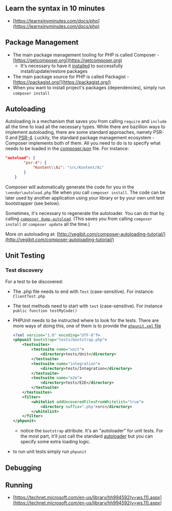 ## Learn the syntax in 10 minutes

- [https://learnxinyminutes.com/docs/php](https://learnxinyminutes.com/docs/php)

## Package Management

- The main package management tooling for PHP is called Composer - [https://getcomposer.org](https://getcomposer.org)
  - It's necessary to have it [installed](https://github.com/kontent-ai/delivery-sdk-php/blob/master/wiki/Developing-PHP-in-Visual-Studio-Code-for-Dummies.md) to successfully install/update/restore packages
- The main package source for PHP is called Packagist - [https://packagist.org/](https://packagist.org/)
- When you want to install project's packages (dependencies), simply run `composer install`

## Autoloading

Autoloading is a mechanism that saves you from calling `require` and `include` all the time to load all the necessary types. While there are bazillion ways to implement autoloading, there are some standard approaches, namely PSR-0 and [PSR-4](http://www.php-fig.org/psr/psr-4/). Luckily, the standard package management ecosystem - Composer implements both of them.
All you need to do is to specify what needs to be loaded in the [composer.json](https://github.com/kontent-ai/delivery-sdk-php/blob/master/composer.json) file. For instance:

```json
"autoload": {
        "psr-4": {
            "Kontent\\Ai": "src/Kontent/Ai"
        }
    }
```

Composer will automatically generate the code for you in the `\vendor\autoload.php` file when you call `composer install`. The code can be later used by another application using your library or by your own unit test bootstrapper (see below).

Sometimes, it's necessary to regenerate the autoloader. You can do that by calling [`composer dump-autoload`](https://getcomposer.org/doc/03-cli.md#dump-autoload). (This saves you from calling `composer install` or `composer update` all the time.)

More on autoloading at: [http://vegibit.com/composer-autoloading-tutorial/](http://vegibit.com/composer-autoloading-tutorial/)

## Unit Testing

### Test discovery

For a test to be discovered:

- The .php file needs to end with `Test` (case-sensitive). For instance: `ClientTest.php`
- The test methods need to start with `test` (case-sensitive). For instance `public function testMyCode()`
- PHPUnit needs to be instructed where to look for the tests. There are more ways of doing this, one of them is to provide the [`phpunit.xml` file](https://github.com/kontent-ai/delivery-sdk-php/blob/master/phpunit.xml)

  ```xml
  <?xml version="1.0" encoding="UTF-8"?>
  <phpunit bootstrap="tests/bootstrap.php">
      <testsuites>
          <testsuite name="unit">
              <directory>tests/Unit</directory>
          </testsuite>
          <testsuite name="integration">
              <directory>tests/Integration</directory>
          </testsuite>
          <testsuite name="e2e">
              <directory>tests/E2E</directory>
          </testsuite>
      </testsuites>
      <filter>
          <whitelist addUncoveredFilesFromWhitelist="true">
              <directory suffix=".php">src</directory>
          </whitelist>
      </filter>
  </phpunit>
  ```

  - notice the `bootstrap` attribute. It's an "autoloader" for unit tests. For the most part, it'll just call the standard [autoloader](https://github.com/kontent-ai/delivery-sdk-php/blob/master/tests/bootstrap.php) but you can specify some extra loading logic.

- to run unit tests simply run `phpunit`

## Debugging

## Running

- [https://technet.microsoft.com/en-us/library/hh994592(v=ws.11).aspx](<https://technet.microsoft.com/en-us/library/hh994592(v=ws.11).aspx>)
